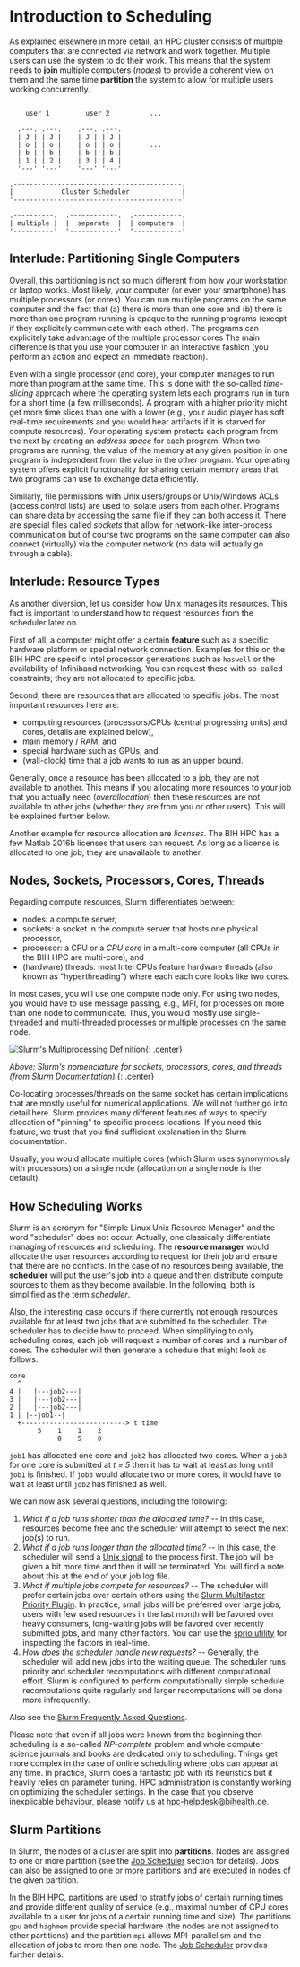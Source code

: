 # Introduction to Scheduling

As explained elsewhere in more detail, an HPC cluster consists of multiple computers that are connected via network and work together.
Multiple users can use the system to do their work.
This means that the system needs to **join** multiple computers (*nodes*) to provide a coherent view on them and the same time **partition** the system to allow for multiple users working concurrently.

```

    user 1         user 2          ...
  
  .---. .---.    .---. .---.
  | J | | J |    | J | | J |
  | o | | o |    | o | | o |       ...
  | b | | b |    | b | | b |
  | 1 | | 2 |    | 3 | | 4 |
  '---' '---'    '---' '---'

.------------------------------------------.
|            Cluster Scheduler             |
'------------------------------------------'

.----------.  .------------.  .------------.
| multiple |  |  separate  |  | computers  |
'----------'  '------------'  '------------'

```

## Interlude: Partitioning Single Computers

Overall, this partitioning is not so much different from how your workstation or laptop works.
Most likely, your computer (or even your smartphone) has multiple processors (or cores).
You can run multiple programs on the same computer and the fact that (a) there is more than one core and (b) there is more than one program running is opaque to the running programs (except if they explicitely communicate with each other).
The programs can explicitely take advantage of the multiple processor cores
The main difference is that you use your computer in an interactive fashion (you perform an action and expect an immediate reaction).

Even with a single processor (and core), your computer manages to run more than program at the same time.
This is done with the so-called *time-slicing* approach where the operating system lets each programs run in turn for a short time (a few milliseconds).
A program with a higher priority might get more time slices than one with a lower (e.g., your audio player has soft real-time requirements and you would hear artifacts if it is starved for compute resources).
Your operating system protects each program from the next by creating an *address space* for each program.
When two programs are running, the value of the memory at any given position in one program is independent from the value in the other program.
Your operating system offers explicit functionality for sharing certain memory areas that two programs can use to exchange data efficiently.

Similarly, file permissions with Unix users/groups or Unix/Windows ACLs (access control lists) are used to isolate users from each other.
Programs can share data by accessing the same file if they can both access it.
There are special files called *sockets* that allow for network-like inter-process communication but of course two programs on the same computer can also connect (virtually) via the computer network (no data will actually go through a cable).

## Interlude: Resource Types

As another diversion, let us consider how Unix manages its resources.
This fact is important to understand how to request resources from the scheduler later on.

First of all, a computer might offer a certain **feature** such as a specific hardware platform or special network connection.
Examples for this on the BIH HPC are specific Intel processor generations such as `haswell` or the availability of Infiniband networking.
You can request these with so-called constraints; they are not allocated to specific jobs.

Second, there are resources that are allocated to specific jobs.
The most important resources here are:

- computing resources (processors/CPUs (central progressing units) and cores, details are explained below),
- main memory / RAM, and
- special hardware such as GPUs, and
- (wall-clock) time that a job wants to run as an upper bound.

Generally, once a resource has been allocated to a job, they are not available to another.
This means if you allocating more resources to your job that you actually need (*overallocation*) then these resources are not available to other jobs (whether they are from you or other users).
This will be explained further below.

Another example for resource allocation are *licenses*.
The BIH HPC has a few Matlab 2016b licenses that users can request.
As long as a license is allocated to one job, they are unavailable to another.

## Nodes, Sockets, Processors, Cores, Threads

Regarding compute resources, Slurm differentiates between:

- nodes: a compute server,
- sockets: a socket in the compute server that hosts one physical processor,
- processor: a CPU or a *CPU core* in a multi-core computer (all CPUs in the BIH HPC are multi-core), and
- (hardware) threads: most Intel CPUs feature hardware threads (also known as "hyperthreading") where each each core looks like two cores.

In most cases, you will use one compute node only.
For using two nodes, you would have to use message passing, e.g., MPI, for processes on more than one node to communicate.
Thus, you would mostly use single-threaded and multi-threaded processes or multiple processes on the same node.

![Slurm's Multiprocessing Definition](figures/slurm-multicore.gif){: .center}

*Above: Slurm's nomenclature for sockets, processors, cores, and threads (from [Slurm Documentation](https://slurm.schedmd.com/mc_support.html#defs)).*{: .center}

Co-locating processes/threads on the same socket has certain implications that are mostly useful for numerical applications.
We will not further go into detail here.
Slurm provides many different features of ways to specify allocation of "pinning" to specific process locations.
If you need this feature, we trust that you find sufficient explanation in the Slurm documentation.

Usually, you would allocate multiple cores (which Slurm uses synonymously with processors) on a single node (allocation on a single node is the default).

## How Scheduling Works

Slurm is an acronym for "Simple Linux Unix Resource Manager" and the word "scheduler" does not occur.
Actually, one classically differentiate managing of resources and scheduling.
The **resource manager** would allocate the user resources according to request for their job and ensure that there are no conflicts.
In the case of no resources being available, the **scheduler** will put the user's job into a queue and then distribute compute sources to them as they become available.
In the following, both is simplified as the term *scheduler*.

Also, the interesting case occurs if there currently not enough resources available for at least two jobs that are submitted to the scheduler.
The scheduler has to decide how to proceed.
When simplifying to only scheduling cores, each job will request a number of cores and a number of cores.
The scheduler will then generate a schedule that might look as follows.

```
core
  ^
4 |   |---job2---|
3 |   |---job2---|
2 |   |---job2---|
1 | |--job1--|
  +--------------------------> t time
       5    1    1    2
	        0    5    0
```

`job1` has allocated one core and `job2` has allocated two cores.
When a `job3` for one core is submitted at *t = 5* then it has to wait at least as long until `job1` is finished.
If `job3` would allocate two or more cores, it would have to wait at least until `job2` has finished as well.

We can now ask several questions, including the following:

1. *What if a job runs shorter than the allocated time?*
    -- In this case, resources become free and the scheduler will attempt to select the next job(s) to run.
2. *What if a job runs longer than the allocated time?*
    -- In this case, the scheduler will send a [Unix signal](https://en.wikipedia.org/wiki/Signal_(IPC)) to the process first.
    The job will be given a bit more time and then it will be terminated.
    You will find a note about this at the end of your job log file.
3. *What if multiple jobs compete for resources?*
    -- The scheduler will prefer certain jobs over certain others using the [Slurm Multifactor Priority Plugin](https://slurm.schedmd.com/priority_multifactor.html).
    In practice, small jobs will be preferred over large jobs, users with few used resources in the last month will be favored over heavy consumers, long-waiting jobs will be favored over recently submitted jobs, and many other factors.
    You can use the [sprio utility](https://slurm.schedmd.com/priority_multifactor.html#sprio) for inspecting the factors in real-time.
4. *How does the scheduler handle new requests?*
    -- Generally, the scheduler will add new jobs into the waiting queue.
    The scheduler runs priority and scheduler recomputations with different computational effort.
    Slurm is configured to perform computationally simple schedule recomputations quite regularly and larger recomputations will be done more infrequently.

Also see the [Slurm Frequently Asked Questions](https://slurm.schedmd.com/faq.html).

Please note that even if all jobs were known from the beginning then scheduling is a so-called *NP-complete* problem and whole computer science journals and books are dedicated only to scheduling.
Things get more complex in the case of online scheduling where jobs can appear at any time.
In practice, Slurm does a fantastic job with its heuristics but it heavily relies on parameter tuning.
HPC administration is constantly working on optimizing the scheduler settings.
In the case that you observe inexplicable behaviour, please notify us at hpc-helpdesk@bihealth.de.

## Slurm Partitions

In Slurm, the nodes of a cluster are split into **partitions**.
Nodes are assigned to one or more partition (see the [Job Scheduler](../overview/job-scheduler.md) section for details).
Jobs can also be assigned to one or more partitions and are executed in nodes of the given partition.

In the BIH HPC, partitions are used to stratify jobs of certain running times and provide different quality of service (e.g., maximal number of CPU cores available to a user for jobs of a certain running time and size).
The partitions `gpu` and `highmem` provide special hardware (the nodes are not assigned to other partitions) and the partition `mpi` allows MPI-parallelism and the allocation of jobs to more than one node.
The [Job Scheduler](../overview/job-scheduler.md) provides further details.
